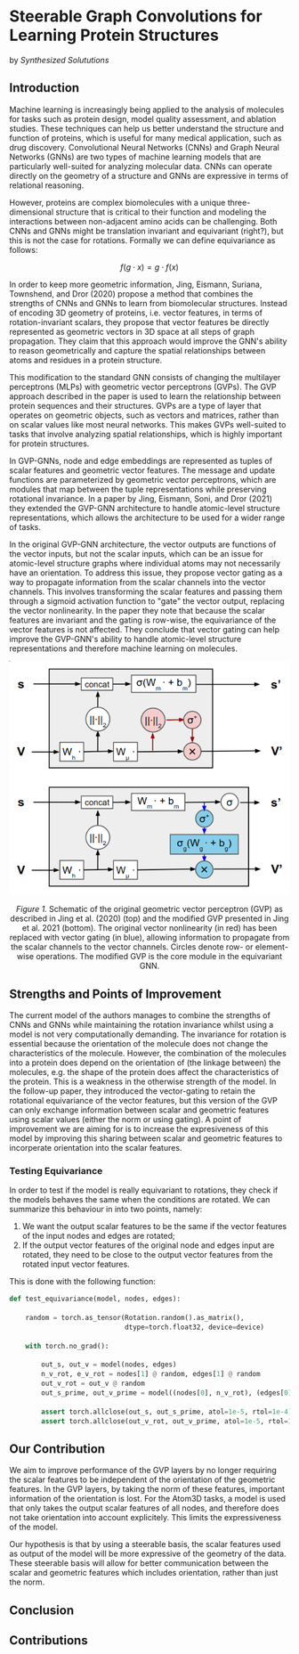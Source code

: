 # Steerable Graph Convolutions for Learning Protein Structures
by *Synthesized Solututions*

## Introduction
<!-- An analysis of the paper and its key components. Think about it as nicely formatted review as you would see on OpenReview.net -->
Machine learning is increasingly being applied to the analysis of molecules for tasks such as protein design, model quality assessment, and ablation studies. These techniques can help us better understand the structure and function of proteins, which is useful for many medical application, such as drug discovery. Convolutional Neural Networks (CNNs) and Graph Neural Networks (GNNs) are two types of machine learning models that are  particularly well-suited for analyzing molecular data. CNNs can operate directly on the geometry of a structure and GNNs are expressive in terms of relational reasoning.

However, proteins are complex biomolecules with a unique three-dimensional structure that is critical to their function and modeling the interactions between non-adjacent amino acids can be challenging. Both CNNs and GNNs might be translation invariant and equivariant (right?), but this is not the case for rotations.  Formally we can define equivariance as follows:

$$f(g\cdot x) = g\cdot f(x)$$

In order to keep more geometric information, Jing, Eismann, Suriana, Townshend, and Dror (2020) propose a method that combines the strengths of CNNs and GNNs to learn from biomolecular structures. Instead of encoding 3D geometry of proteins, i.e. vector features, in terms of rotation-invariant scalars, they propose that vector features be directly represented as geometric vectors in 3D space at all steps of graph propagation. They claim that this approach would improve the GNN's ability to reason geometrically and capture the spatial relationships between atoms and residues in a protein structure.

This modification to the standard GNN consists of changing the multilayer perceptrons (MLPs) with geometric vector perceptrons (GVPs). The GVP approach described in the paper is used to learn the relationship between protein sequences and their structures. GVPs are a type of layer that operates on geometric objects, such as vectors and matrices, rather than on scalar values like most neural networks. This makes GVPs well-suited to tasks that involve analyzing spatial relationships, which is highly important for protein structures.

In GVP-GNNs, node and edge embeddings are represented as tuples of scalar features and geometric vector features. The message and update functions are parameterized by geometric vector perceptrons, which are modules that map between the tuple representations while preserving rotational invariance. In a paper by Jing, Eismann, Soni, and Dror (2021) they extended the GVP-GNN architecture to handle atomic-level structure representations, which allows the architecture to be used for a wider range of tasks. <!-- why, idk rn -->

In the original GVP-GNN architecture, the vector outputs are functions of the vector inputs, but not the scalar inputs, which can be an issue for atomic-level structure graphs where individual atoms may not necessarily have an orientation. <!-- also don't really understand why -->
To address this issue, they propose vector gating as a way to propagate information from the scalar channels into the vector channels. This involves transforming the scalar features and passing them through a sigmoid activation function to "gate" the vector output, replacing the vector nonlinearity. In the paper they note that because the scalar features are invariant and the gating is row-wise, the equivariance of the vector features is not affected. They conclude that vector gating can help improve the GVP-GNN's ability to handle atomic-level structure representations and therefore machine learning on molecules.

<!-- add a better conclusion of this paragraph here -->

<!-- Equivariant message-passing seeks to incorporate the equivariant representations of ENNs within the message-passing framework of GNNs instead of indirectly encoding the 3D geometry in terms of pairwise distances, angles, and other scalar features. <----- this is a sentence from the 2021 paper -->

<p align="center">
    <img src="gvp-pytorch/schematic.png" style="margin:0" alt>
</p>
<p align="center">
    <em>Figure 1.</em> Schematic of the original geometric vector perceptron (GVP) as described in Jing et al. (2020) (top) and the modified GVP presented in Jing et al. 2021 (bottom). The original vector nonlinearity (in red) has been replaced with vector gating (in blue), allowing information to propagate from the scalar channels to the vector channels. Circles denote row- or element-wise operations. The modified GVP is the core module in the equivariant GNN.
</p>


## Strengths and Points of Improvement
<!-- Exposition of its weaknesses/strengths/potential which triggered your group to come with a response. -->

<!-- #BEGIN NOTES#

- Current model is not very expressive, but quite efficient; it's not steerable (slow); can only handle type-1
  - GVPs would kind of be part of the Invariant Message Passing NNs
  - So I consider it as a “incomplete” steerable mlp
  - My point is that steerable MLP can enable the information exchange between all possible pairs of vectors (type 0, 1, …, n), but GVP can only exchange the information from scalar vector to type-1 vector by using gating and from type-1 vector to scalar using norm.
- only invariant to rotation, due to taking norm (scalar value) (i think) -> this is only the case in the 2020 paper, but not necessarily in the 2021 paper, so i think we really need to focus on the expressiveness and not necessarily the equivariance

#END NOTES# -->

The current model of the authors manages to combine the strengths of CNNs and GNNs while maintaining the rotation invariance whilst using a model is not very computationally demanding. The invariance for rotation is essential because the orientation of the molecule does not change the characteristics of the molecule. However, the combination of the molecules into a protein does depend on the orientation of (the linkage between) the molecules, e.g. the shape of the protein does affect the characteristics of the protein. This is a weakness in the otherwise strength of the model. In the follow-up paper, they introduced the vector-gating to retain the rotational equivariance of the vector features, but this version of the GVP can only exchange information between scalar and geometric features using scalar values (either the norm or using gating). A point of improvement we are aiming for is to increase the expresiveness of this model by improving this sharing between scalar and geometric features to incorperate orientation into the scalar features.


### Testing Equivariance
In order to test if the model is really equivariant to rotations, they check if the models behaves the same when the conditions are rotated. We can summarize this behaviour in into two points, namely:

<!-- - n_v = nodes[1] -> vector features of the nodes
- e_v = edges[1] -> vector features of the edges -->

1. We want the output scalar features to be the same if the vector features of the input nodes and edges are rotated;
2. If the output vector features of the original node and edges input are rotated, they need to be close to the output vector features from the rotated input vector features.

This is done with the following function:

```py
def test_equivariance(model, nodes, edges):
    
    random = torch.as_tensor(Rotation.random().as_matrix(), 
                             dtype=torch.float32, device=device)
    
    with torch.no_grad():
    
        out_s, out_v = model(nodes, edges)
        n_v_rot, e_v_rot = nodes[1] @ random, edges[1] @ random
        out_v_rot = out_v @ random
        out_s_prime, out_v_prime = model((nodes[0], n_v_rot), (edges[0], e_v_rot))
        
        assert torch.allclose(out_s, out_s_prime, atol=1e-5, rtol=1e-4)
        assert torch.allclose(out_v_rot, out_v_prime, atol=1e-5, rtol=1e-4)
```

## Our Contribution
<!-- Describe your novel contribution. -->
We aim to improve performance of the GVP layers by no longer requiring the scalar features to be independent of the orientation of the geometric features. In the GVP layers, by taking the norm of these features, important information of the orientation is lost. For the Atom3D tasks, a model is used that only takes the output scalar features of all nodes, and therefore does not take orientation into account explicitely. This limits the expressiveness of the model.

Our hypothesis is that by using a steerable basis, the scalar features used as output of the model will be more expressive of the geometry of the data. These steerable basis will allow for better communication between the scalar and geometric features which includes orientation, rather than just the norm.

<!-- - changing perhaps change the k in knn for these graph convolution (message passing layers) -->

<!--
ChatGPT stuff on the explanation of steerable graph convolutions
In a steerable graph convolution, the filters are defined in a way that they can be rotated to any direction in the graph, by using a steering matrix. The steering matrix is a set of complex-valued coefficients that are learned during training, and it encodes the rotation of the filters in the spectral domain of the graph Laplacian matrix.

The spectral domain of the graph Laplacian matrix consists of its eigenvalues and eigenvectors. The eigenvectors represent the basis functions of the graph, while the eigenvalues correspond to the frequencies of the functions. By multiplying the filter with the steering matrix in the spectral domain, the filter is rotated to the desired direction in the graph.

The steerable graph convolutional operation can be represented as:

$Y = U g(\Lambda) U^T X$,

where $X$ is the input feature matrix, $Y$ is the output feature matrix, $U$ is the matrix of eigenvectors of the graph Laplacian, $\Lambda$ is the diagonal matrix of eigenvalues, $g$ is a diagonal matrix of learnable filter coefficients, and $T$ denotes matrix transpose.

The steerable graph convolution can be efficiently implemented using the Chebyshev polynomial approximation, which allows for a low-order polynomial approximation of the filter function in the spectral domain. This reduces the computational complexity of the operation and makes it practical for large-scale graphs.

Overall, steerable graph convolutions offer a flexible and efficient way to perform graph convolutional operations in any direction, making them suitable for a wide range of graph-based machine learning tasks.
 -->

## Conclusion
<!-- Conclude -->




## Contributions
<!-- Close the notebook with a description of each student's contribution. -->
